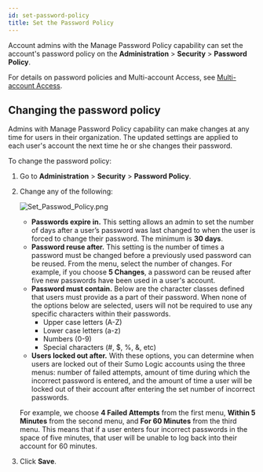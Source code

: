 ```yaml
---
id: set-password-policy
title: Set the Password Policy
---
```


Account admins with the Manage Password Policy capability can set the account's password policy on the **Administration** \> **Security** \> **Password Policy**.

For details on password policies and Multi-account Access, see [Multi-account Access](../users-and-roles/users/multi-account-access.md). 

## Changing the password policy

Admins with Manage Password Policy capability can make changes at any time for users in their organization. The updated settings are applied to each user's account the next time he or she changes their password.

To change the password policy:

1. Go to **Administration** \> **Security** \> **Password Policy**.
1. Change any of the following:

    ![Set_Passwod_Policy.png](/img/security/Set_Passwod_Policy.png)

    * **Passwords expire in.** This setting allows an admin to set the number of days after a user’s password was last changed to when the user is forced to change their password. The minimum is **30 days**.
    * **Password reuse after.** This setting is the number of times a password must be changed before a previously used password can be reused. From the menu, select the number of changes. For example, if you choose **5 Changes**, a password can be reused after five new passwords have been used in a user's account.
    * **Password must contain.** Below are the character classes defined that users must provide as a part of their password. When none of the options below are selected, users will not be required to use any specific characters within their passwords.
      * Upper case letters (A-Z)
      * Lower case letters (a-z)
      * Numbers (0-9)
      * Special characters (#, $, %, &, etc)
    * **Users locked out after.** With these options, you can determine when users are locked out of their Sumo Logic accounts using the three menus: number of failed attempts, amount of time during which the incorrect password is entered, and the amount of time a user will be locked out of their account after entering the set number of incorrect passwords. 

    For example, we choose **4 Failed Attempts** from the first menu, **Within 5 Minutes** from the second menu, and **For 60 Minutes** from the third menu. This means that if a user enters four incorrect passwords in the space of five minutes, that user will be unable to log back into their account for 60 minutes. 

1. Click **Save**.
